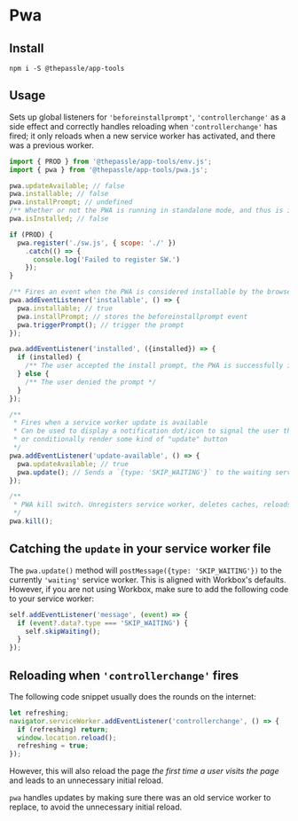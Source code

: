 # Pwa

## Install

```
npm i -S @thepassle/app-tools
```

## Usage

Sets up global listeners for `'beforeinstallprompt'`, `'controllerchange'` as a side effect and correctly handles reloading when `'controllerchange'` has fired; it only reloads when a new service worker has activated, and there was a previous worker.

```js
import { PROD } from '@thepassle/app-tools/env.js';
import { pwa } from '@thepassle/app-tools/pwa.js'; 

pwa.updateAvailable; // false
pwa.installable; // false
pwa.installPrompt; // undefined
/** Whether or not the PWA is running in standalone mode, and thus is installed as PWA */
pwa.isInstalled; // false

if (PROD) {
  pwa.register('./sw.js', { scope: './' })
    .catch(() => { 
      console.log('Failed to register SW.') 
    });
}

/** Fires an event when the PWA is considered installable by the browser */
pwa.addEventListener('installable', () => {
  pwa.installable; // true
  pwa.installPrompt; // stores the beforeinstallprompt event
  pwa.triggerPrompt(); // trigger the prompt
});

pwa.addEventListener('installed', ({installed}) => {
  if (installed) {
    /** The user accepted the install prompt, the PWA is successfully installed */
  } else {
    /** The user denied the prompt */
  }
});

/** 
 * Fires when a service worker update is available 
 * Can be used to display a notification dot/icon to signal the user that an update is available,
 * or conditionally render some kind of "update" button
 */
pwa.addEventListener('update-available', () => {
  pwa.updateAvailable; // true
  pwa.update(); // Sends a `{type: 'SKIP_WAITING'}` to the waiting service worker so it can take control of the page
});

/**
 * PWA kill switch. Unregisters service worker, deletes caches, reloads the browser
 */
pwa.kill();
```

## Catching the `update` in your service worker file

The `pwa.update()` method will `postMessage({type: 'SKIP_WAITING'})` to the currently `'waiting'` service worker. This is aligned with Workbox's defaults. However, if you are not using Workbox, make sure to add the following code to your service worker:

```js
self.addEventListener('message', (event) => {
  if (event?.data?.type === 'SKIP_WAITING') {
    self.skipWaiting();
  }
});
```

## Reloading when `'controllerchange'` fires

The following code snippet usually does the rounds on the internet:

```js
let refreshing;
navigator.serviceWorker.addEventListener('controllerchange', () => {
  if (refreshing) return;
  window.location.reload();
  refreshing = true;
});
```

However, this will also reload the page _the first time a user visits the page_ and leads to an unnecessary initial reload.

`pwa` handles updates by making sure there was an old service worker to replace, to avoid the unnecessary initial reload.